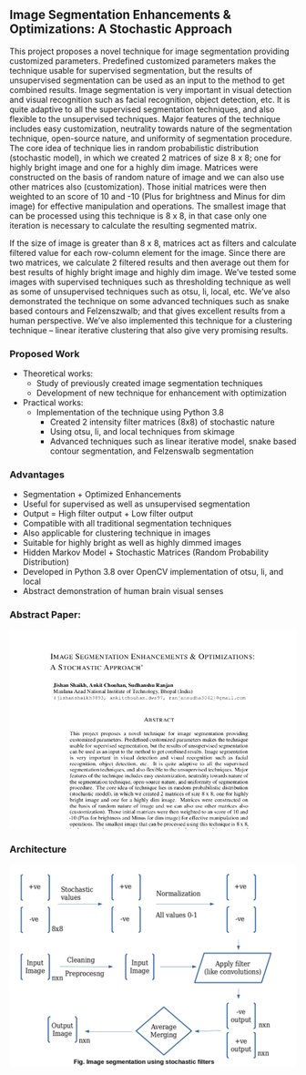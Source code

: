 ## Image Segmentation Enhancements & Optimizations: A Stochastic Approach

This project proposes a novel technique for image segmentation providing customized parameters. Predefined customized parameters makes the technique usable for supervised segmentation, but the results of unsupervised segmentation can be used as an input to the
method to get combined results. Image segmentation is very important in visual detection and visual recognition such as facial recognition, object detection, etc. It is quite adaptive to all the supervised segmentation techniques, and also flexible to the unsupervised techniques. Major features of the technique includes easy customization, neutrality towards nature of the segmentation technique, open-source nature, and uniformity of segmentation procedure. The core idea of technique lies in random probabilistic distribution (stochastic model), in which we created 2 matrices of size 8 x 8; one for highly bright image and one for a highly dim image. Matrices were constructed on the basis of random nature of image and we can also use other matrices also (customization). Those initial matrices were then weighted to an score of 10 and -10 (Plus for brightness and Minus for dim image) for effective manipulation and operations. The smallest image that can be processed using this technique is 8 x 8, in that case only one iteration is necessary to calculate the resulting segmented matrix.

If the size of image is greater than 8 x 8, matrices act as filters and calculate filtered value for each row-column element for the image. Since there are two matrices, we calculate 2 filtered results and then average out them for best results of highly bright image and highly dim image. We’ve tested some images with supervised techniques such as thresholding technique as well as some of unsupervised techniques such as otsu, li, local, etc. We’ve also demonstrated the technique on some advanced techniques such as snake based contours and Felzenszwalb; and that gives excellent results from a human perspective. We’ve also implemented this technique for a clustering technique – linear iterative clustering that also give very promising results.

### Proposed Work

- Theoretical works:
	- Study of previously created image segmentation techniques
	- Development of new technique for enhancement with optimization
- Practical works:
	- Implementation of the technique using Python 3.8
		- Created 2 intensity filter matrices (8x8) of stochastic nature
		- Using otsu, li, and local techniques from skimage
		- Advanced techniques such as linear iterative model, snake based contour segmentation, and Felzenswalb segmentation

### Advantages

- Segmentation + Optimized Enhancements
- Useful for supervised as well as unsupervised segmentation
- Output = High filter output + Low filter output
- Compatible with all traditional segmentation techniques
- Also applicable for clustering technique in images
- Suitable for highly bright as well as highly dimmed images
- Hidden Markov Model + Stochastic Matrices (Random Probability Distribution)
- Developed in Python 3.8 over OpenCV implementation of otsu, li, and local
- Abstract demonstration of human brain visual senses

### Abstract Paper:

![](https://github.com/jishanshaikh4/is-cv/blob/master/Paper/iscv-paper-abstract.png)

### Architecture

![](https://github.com/jishanshaikh4/is-cv/blob/master/Output/Stochastic%20Segmentation/stochastic-segmentation-method.png)
